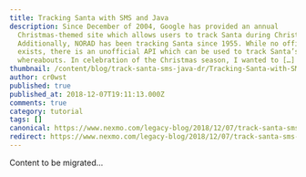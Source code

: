 ```yaml
---
title: Tracking Santa with SMS and Java
description: Since December of 2004, Google has provided an annual
  Christmas-themed site which allows users to track Santa during Christmas Eve.
  Additionally, NORAD has been tracking Santa since 1955. While no official API
  exists, there is an unofficial API which can be used to track Santa’s
  whereabouts. In celebration of the Christmas season, I wanted to […]
thumbnail: /content/blog/track-santa-sms-java-dr/Tracking-Santa-with-SMS.png
author: cr0wst
published: true
published_at: 2018-12-07T19:11:13.000Z
comments: true
category: tutorial
tags: []
canonical: https://www.nexmo.com/legacy-blog/2018/12/07/track-santa-sms-java-dr
redirect: https://www.nexmo.com/legacy-blog/2018/12/07/track-santa-sms-java-dr
---
```


Content to be migrated...
